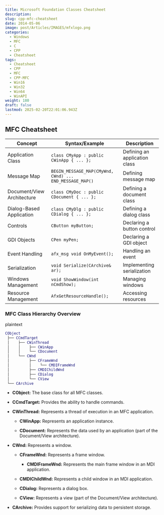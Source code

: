 ```yaml
---
title: Microsoft Foundation Classes Cheatsheet
description: 
slug: cpp-mfc-cheatsheet
date: 2014-05-06
image: post/Articles/IMAGES/mfxlogo.png
categories:
  - Windows
  - MFC
  - C
  - CPP
  - Cheatsheet
tags:
  - Cheatsheet
  - CPP
  - MFC
  - CPP-MFC
  - Win16
  - Win32
  - Win64
  - WinAPI
weight: 180
draft: false
lastmod: 2025-02-20T22:01:06.943Z
---
```

## MFC Cheatsheet

| **Concept**                | **Syntax/Example**                                      | **Description**               |
| -------------------------- | ------------------------------------------------------- | ----------------------------- |
| Application Class          | `class CMyApp : public CWinApp { ... };`                | Defining an application class |
| Message Map                | `BEGIN_MESSAGE_MAP(CMyWnd, CWnd) ... END_MESSAGE_MAP()` | Defining message map          |
| Document/View Architecture | `class CMyDoc : public CDocument { ... };`              | Defining a document class     |
| Dialog-Based Application   | `class CMyDlg : public CDialog { ... };`                | Defining a dialog class       |
| Controls                   | `CButton myButton;`                                     | Declaring a button control    |
| GDI Objects                | `CPen myPen;`                                           | Declaring a GDI object        |
| Event Handling             | `afx_msg void OnMyEvent();`                             | Handling an event             |
| Serialization              | `void Serialize(CArchive& ar);`                         | Implementing serialization    |
| Windows Management         | `void ShowWindow(int nCmdShow);`                        | Managing windows              |
| Resource Management        | `AfxGetResourceHandle();`                               | Accessing resources           |

### MFC Class Hierarchy Overview

plaintext

```lua
CObject
 ├── CCmdTarget
 │    ├── CWinThread
 │    │    ├── CWinApp
 │    │    └── CDocument
 │    └── CWnd
 │         ├── CFrameWnd
 │         │    └── CMDIFrameWnd
 │         ├── CMDIChildWnd
 │         ├── CDialog
 │         └── CView
 └── CArchive
```

* **CObject:** The base class for all MFC classes.

* **CCmdTarget:** Provides the ability to handle commands.

* **CWinThread:** Represents a thread of execution in an MFC application.

  * **CWinApp:** Represents an application instance.

  * **CDocument:** Represents the data used by an application (part of the Document/View architecture).

* **CWnd:** Represents a window.

  * **CFrameWnd:** Represents a frame window.

    * **CMDIFrameWnd:** Represents the main frame window in an MDI application.

  * **CMDIChildWnd:** Represents a child window in an MDI application.

  * **CDialog:** Represents a dialog box.

  * **CView:** Represents a view (part of the Document/View architecture).

* **CArchive:** Provides support for serializing data to persistent storage.
